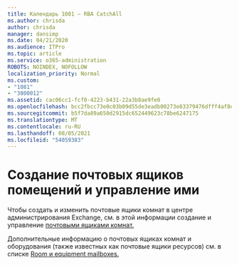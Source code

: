 ```yaml
---
title: Календарь 1081 — RBA CatchAll
ms.author: chrisda
author: chrisda
manager: dansimp
ms.date: 04/21/2020
ms.audience: ITPro
ms.topic: article
ms.service: o365-administration
ROBOTS: NOINDEX, NOFOLLOW
localization_priority: Normal
ms.custom:
- "1081"
- "3800012"
ms.assetid: cac06cc1-fcf0-4223-b431-22a3b8ae9fe0
ms.openlocfilehash: bcc2fbcc73e0c03b09d55de3eadb00273e83379476dfff4af8e2c758c91230d5
ms.sourcegitcommit: b5f7da89a650d2915dc652449623c78be6247175
ms.translationtype: MT
ms.contentlocale: ru-RU
ms.lasthandoff: 08/05/2021
ms.locfileid: "54059383"
---
```

# <a name="create-and-manage-room-mailboxes"></a>Создание почтовых ящиков помещений и управление ими

Чтобы создать и изменить почтовые ящики комнат в центре администрирования Exchange, см. в этой информации создание и управление [почтовыми ящиками комнат.](https://docs.microsoft.com/Exchange/recipients/room-mailboxes)

Дополнительные информацию о почтовых ящиках комнат и оборудования (также известных как почтовые ящики ресурсов) см. в списке [Room и equipment mailboxes.](https://docs.microsoft.com/microsoft-365/admin/manage/room-and-equipment-mailboxes)

